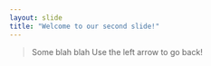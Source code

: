 ```yaml
---
layout: slide
title: "Welcome to our second slide!"
---
```

> Some blah blah
Use the left arrow to go back!
